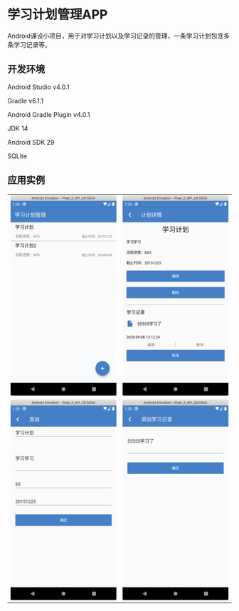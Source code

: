 学习计划管理APP
===

Android课设小项目，用于对学习计划以及学习记录的管理，一条学习计划包含多条学习记录等。

## 开发环境
Android Studio v4.0.1

Gradle v6.1.1

Android Gradle Plugin v4.0.1

JDK 14

Android SDK 29

SQLite

## 应用实例

| | |
| :-------------------------------------------------------------: | :-------------------------------------------------------------: |
| <img src="docs/page_1.png" width="291px" height="450px" alt=""> | <img src="docs/page_3.png" width="291px" height="450px" alt=""> |
| <img src="docs/page_2.png" width="291px" height="450px" alt=""> | <img src="docs/page_4.png" width="291px" height="450px" alt=""> |





